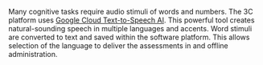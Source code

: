 Many cognitive tasks require audio stimuli of words and numbers. The 3C platform uses [Google Cloud Text-to-Speech AI](https://cloud.google.com/text-to-speech). This powerful tool creates natural-sounding speech in multiple languages and accents. Word stimuli are converted to text and saved within the software platform. This allows selection of the language to deliver the assessments in and offline administration.

